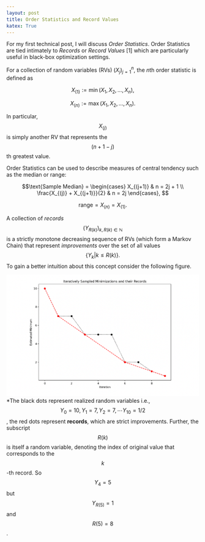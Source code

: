```yaml
---
layout: post
title: Order Statistics and Record Values
katex: True
---
```


For my first technical post, I will discuss *Order Statistics*. Order Statistics are tied intimately to *Records* or *Record Values* [1] which are particularly useful in black-box optimization settings.

For a collection of random variables (RVs) $(X_j)_{j=1}^n$, the $n$th order statistic is defined as

$$X_{(1)} := \min(X_1, X_2, ..., X_n),$$

$$X_{(n)} := \max(X_1, X_2, ..., X_n).$$

In particular, $$X_{(j)}$$ is simply another RV that represents the $$(n+1-j)$$th greatest value.

Order Statistics can be used to describe measures of central tendency such as the median or range:

$$\text{Sample Median} =
\begin{cases}
X_{(j+1)} & n = 2j + 1 \\
\frac{X_{(j)} + X_{(j+1)}}{2} & n = 2j
\end{cases}, $$

$$\text{range} = X_{(n)} = X_{(1)}.$$

A collection of *records* $$(Y_{R(k)})_{k, R(k) \in \mathbb{N}}$$ is a strictly monotone decreasing sequence of RVs (which form a Markov Chain) that represent *improvements* over the set of all values $$\{Y_k | k \leq R(k)\}.$$To gain a better intuition about this concept consider the following figure.

![alt text](/images/Records.png)
*The black dots represent realized random variables i.e., $$Y_0 = 10, Y_1 = 7, Y_2 = 7, \cdots Y_10 = 1/2$$, the red dots represent **records**, which are strict improvements. Further, the subscript $$R(k)$$ is itself a random variable, denoting the index of original value that corresponds to the $$k$$-th record. So $$Y_4 = 5$$ but $$Y_{R(5)} = 1$$ and $$R(5) = 8$$.
